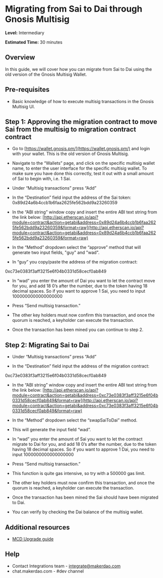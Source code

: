 # Migrating from Sai to Dai through Gnosis Multisig

**Level:** Intermediary

**Estimated Time:** 30 minutes

## Overview

In this guide, we will cover how you can migrate from Sai to Dai using the old
version of the Gnosis Multisig Wallet.

## Pre-requisites

- Basic knowledge of how to execute multisig transactions in the Gnosis Multisig
  UI.

## Step 1: Approving the migration contract to move Sai from the multisig to migration contract contract

- Go to [https://wallet.gnosis.pm/](https://wallet.gnosis.pm/) and login with
  your wallet. This is the old version of Gnosis Multisig.

- Navigate to the “Wallets” page, and click on the specific multisig wallet
  name, to enter the user interface for the specific multisig wallet. To make
  sure you have done this correctly, test it out with a small amount of Sai to
  begin with, i.e. 1 Sai.

* Under “Multisig transactions” press “Add”

* In the “Destination” field input the address of the Sai token:
  0x89d24a6b4ccb1b6faa2625fe562bdd9a23260359

* In the “ABI string” window copy and insert the entire ABI text string from the
  link below:
  [http://api.etherscan.io/api?module=contract&action=getabi&address=0x89d24a6b4ccb1b6faa2625fe562bdd9a23260359&format=raw](http://api.etherscan.io/api?module=contract&action=getabi&address=0x89d24a6b4ccb1b6faa2625fe562bdd9a23260359&format=raw)

* In the “Method” dropdown select the “approve” method that will generate two
  input fields, "guy" and "wad".

* In “guy” you copy/paste the address of the migration contract:

0xc73e0383f3aff3215e6f04b0331d58cecf0ab849

- In “wad” you enter the amount of Dai you want to let the contract move for
  you, and add 18 0’s after the number, due to the token having 18 decimal
  spaces. So if you want to approve 1 Sai, you need to input 1000000000000000000

- Press “Send multisig transaction.”

* The other key holders must now confirm this transaction, and once the quorum
  is reached, a keyholder can execute the transaction.

* Once the transaction has been mined you can continue to step 2.

## Step 2: Migrating Sai to Dai

- Under “Multisig transactions” press “Add”

- In the “Destination” field input the address of the migration contract:

0xc73e0383f3aff3215e6f04b0331d58cecf0ab849

- In the “ABI string” window copy and insert the entire ABI text string from the
  link below:
  [http://api.etherscan.io/api?module=contract&action=getabi&address=0xc73e0383f3aff3215e6f04b0331d58cecf0ab849&format=raw](http://api.etherscan.io/api?module=contract&action=getabi&address=0xc73e0383f3aff3215e6f04b0331d58cecf0ab849&format=raw)

- In the “Method” dropdown select the “swapSaiToDai” method.

* This will generate the input field “wad”.

* In “wad” you enter the amount of Sai you want to let the contract migrate to
  Dai for you, and add 18 0’s after the number, due to the token having 18
  decimal spaces. So if you want to approve 1 Dai, you need to input
  1000000000000000000

* Press “Send multisig transaction.”

* This function is quite gas intensive, so try with a 500000 gas limit.

- The other key holders must now confirm this transaction, and once the quorum
  is reached, a keyholder can execute the transaction.

- Once the transaction has been mined the Sai should have been migrated to Dai.

- You can verify by checking the Dai balance of the multisig wallet.

## Additional resources

- [MCD Upgrade guide](<[https://github.com/makerdao/developerguides/blob/master/mcd/upgrading-to-multi-collateral-dai/upgrading-to-multi-collateral-dai.md](https://github.com/makerdao/developerguides/blob/master/mcd/upgrading-to-multi-collateral-dai/upgrading-to-multi-collateral-dai.md)>)

## Help

- Contact Integrations team -
  [integrate@makerdao.com](mailto:integrate@makerdao.com)
- chat.makerdao.com - #dev channel
